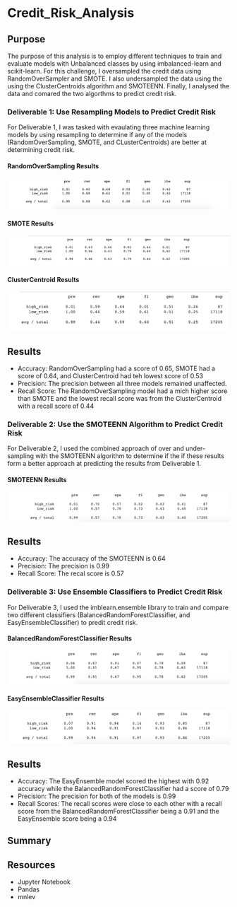 # Credit_Risk_Analysis
## Purpose 
The purpose of this analysis is to employ different techniques to train and evaluate models with Unbalanced classes by using imbalanced-learn and scikit-learn. For this challenge, I oversampled the credit data using RandomOverSampler and SMOTE. I also undersampled the data using the using the ClusterCentroids algorithm and SMOTEENN. Finally, I analysed the data and comared the two algorthms to predict credit risk. 


### Deliverable 1: Use Resampling Models to Predict Credit Risk
For Deliverable 1, I was tasked with evaulating three machine learning models by using resampling to determine if any of the models (RandomOverSampling, SMOTE, and CLusterCentroids) are better at determining credit risk.

#### RandomOverSampling Results
![Random_OverSampling](./Random_OverSampling.png)

#### SMOTE Results
![SMOTE_OverSampling](./SMOTE_OverSampling.png)

#### ClusterCentroid Results
![ClusterCentroid_UnderSampling](./ClusterCentroid_UnderSampling.png)

## Results
- Accuracy: RandomOverSampling had a score of 0.65, SMOTE had a score of 0.64, and ClusterCentroid had teh lowest score of 0.53
- Precision: The precision between all three models remained unaffected.
- Recall Score: The RandomOverSampling model had a mich higher score than SMOTE and the lowest recall score was from the ClusterCentroid with a recall score of 0.44


### Deliverable 2: Use the SMOTEENN Algorithm to Predict Credit Risk
For Deliverable 2, I used the combined approach of over and under-sampling with the SMOTEENN algorithm to determine if the if these results form a better approach at predicting the results from Deliverable 1.

#### SMOTEENN Results
![SMOTEEN_Over_Under_Sampling](./SMOTEENN_Over_Under_Sampling.png)

## Results
- Accuracy: The accuracy of the SMOTEENN is 0.64
- Precision: The precision is 0.99
- Recall Score: The recal score is 0.57

### Deliverable 3: Use Ensemble Classifiers to Predict Credit Risk
For Deliverable 3, I used the imblearn.ensemble library to train and compare two different classifiers (BalancedRandomForestClassifier, and EasyEnsembleClassifier) to predit credit risk.

#### BalancedRandomForestClassifier Results
![brfc_model](./brfc_model.png)

#### EasyEnsembleClassifier Results
![eec_model](./eec_model.png)

## Results
- Accuracy: The EasyEnsemble model scored the highest with 0.92 accuracy while the BalancedRandomForestClassifier had a score of 0.79
- Precision: The precision for both of the models is 0.99
- Recall Scores: The recall scores were close to each other with a recall score from the BalancedRandomForestClassifier being a 0.91 and the EasyEnsemble score being a 0.94

## Summary 


## Resources 
- Jupyter Notebook
- Pandas
- mnlev
